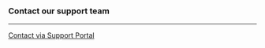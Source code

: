 
### Contact our support team
---  
[Contact via Support Portal](https://support.theobald-software.com)
